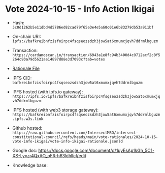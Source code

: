 
# Vote 2024-10-15 - Info Action Ikigai

- Hash: `5c0d1262b5e11dbd4d5786ed82cad79f65e3e4e5a60c01e6b83279db53a911bf`
- On-chain URI: `ipfs://bafkreibnfzisfoirpc4fsqseozsdzh3jow5at6xmumxjqvh7ddrmlbguzm`
- Transaction: `https://cardanoscan.io/transaction/6943a1e8fc94b3400d4c0712acf2c8f5264c93a79d5621ae14897d88e3d7093c?tab=votes`

- [Rationale File](./vote-info-ikigai-rationale.jsonld)
- IPFS CID: `bafkreibnfzisfoirpc4fsqseozsdzh3jow5at6xmumxjqvh7ddrmlbguzm`
- IPFS hosted (with ipfs.io gateway): `https://ipfs.io/ipfs/bafkreibnfzisfoirpc4fsqseozsdzh3jow5at6xmumxjqvh7ddrmlbguzm`
- IPFS hosted (with web3 storage gateway): `https://bafkreibnfzisfoirpc4fsqseozsdzh3jow5at6xmumxjqvh7ddrmlbguzm.ipfs.w3s.link`

- Github hosted: `https://raw.githubusercontent.com/IntersectMBO/intersect-constitutional-council/refs/heads/main/vote-rationales/2024-10-15-vote-info-ikigai/vote-info-ikigai-rationale.jsonld`
- Google doc: https://docs.google.com/document/d/1uyEsAp1kGh_5C1-XS-Lyvzr4QxAO_oFRrh83ldhlIcI/edit
- Knowledge base: 

